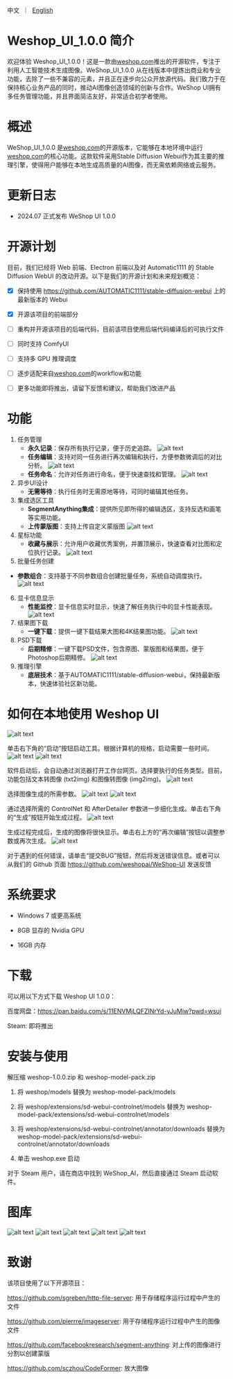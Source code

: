 <p align="left">
    中文</a>&nbsp ｜ &nbsp<a href="README.md">English</a>&nbsp
</p>

# Weshop_UI_1.0.0 简介

欢迎体验 Weshop_UI_1.0.0！这是一款由[weshop.com](https://www.weshop.com)推出的开源软件，专注于利用人工智能技术生成图像。WeShop_UI_1.0.0 从在线版本中提炼出商业和专业功能，去除了一些不兼容的元素，并且正在逐步向公众开放源代码。我们致力于在保持核心业务产品的同时，推动AI图像创造领域的创新与合作。WeShop UI拥有多任务管理功能，并且界面简洁友好，非常适合初学者使用。

# 概述

WeShop_UI_1.0.0 是[weshop.com](https://www.weshop.com)的开源版本，它能够在本地环境中运行[weshop.com](https://www.weshop.com)的核心功能。这款软件采用Stable Diffusion Webui作为其主要的推理引擎，使得用户能够在本地生成高质量的AI图像，而无需依赖网络或云服务。

# 更新日志

* 2024.07 正式发布 WeShop UI 1.0.0

# 开源计划

目前，我们已经将 Web 前端、Electron 前端以及对 Automatic1111 的 Stable Diffusion WebUI 的改动开源。以下是我们的开源计划和未来规划概览：

- [x] 保持使用 https://github.com/AUTOMATIC1111/stable-diffusion-webui 上的最新版本的 Webui 
      
- [x] 开源该项目的前端部分 

- [ ] 重构并开源该项目的后端代码，目前该项目使用后端代码编译后的可执行文件

- [ ] 同时支持 ComfyUI

- [ ] 支持多 GPU 推理调度
  
- [ ] 逐步适配来自[weshop.com](https://www.weshop.com)的workflow和功能 

- [ ] 更多功能即将推出，请留下反馈和建议，帮助我们改进产品

# 功能

1. 任务管理
   * **永久记录**：保存所有执行记录，便于历史追踪。
     ![alt text](https://github.com/weshopai/WeShop-UI/blob/main/screenshots/feature_1.png?raw=true)
   * **任务编辑**：支持对同一任务进行再次编辑和执行，方便参数微调后的对比分析。
     ![alt text](https://github.com/weshopai/WeShop-UI/blob/main/screenshots/feature_2.png?raw=true)
   * **任务命名**：允许对任务进行命名，便于快速查找和管理。
     ![alt text](https://github.com/weshopai/WeShop-UI/blob/main/screenshots/feature_3.png?raw=true)
2. 异步UI设计
   * **无需等待**：执行任务时无需原地等待，可同时编辑其他任务。
3. 集成选区工具
   * **SegmentAnything集成**：提供所见即所得的编辑选区，支持反选和画笔等实用功能。
   * **上传蒙版图**：支持上传自定义蒙版图
     ![alt text](https://github.com/weshopai/WeShop-UI/blob/main/screenshots/feature_4.png?raw=true)
4. 星标功能
   * **收藏与展示**：允许用户收藏优秀案例，并置顶展示，快速查看对比图和定位执行记录。
     ![alt text](https://github.com/weshopai/WeShop-UI/blob/main/screenshots/feature_5.png?raw=true)
5.  批量任务创建
   * **参数组合**：支持基于不同参数组合创建批量任务，系统自动调度执行。
     ![alt text](https://github.com/weshopai/WeShop-UI/blob/main/screenshots/feature_6.png?raw=true)
6. 显卡信息显示
   * **性能监控**：显卡信息实时显示，快速了解任务执行中的显卡性能表现。
     ![alt text](https://github.com/weshopai/WeShop-UI/blob/main/screenshots/feature_7.png?raw=true)
7. 结果图下载
   * **一键下载**：提供一键下载结果大图和4K结果图功能。
     ![alt text](https://github.com/weshopai/WeShop-UI/blob/main/screenshots/feature_8.png?raw=true)
8. PSD下载
   * **后期精修**：一键下载PSD文件，包含原图、蒙版图和结果图，便于Photoshop后期精修。
     ![alt text](https://github.com/weshopai/WeShop-UI/blob/main/screenshots/feature_9.png?raw=true)
9. 推理引擎
   * **底层技术**：基于AUTOMATIC1111/stable-diffusion-webui，保持最新版本，快速体验社区新功能。
# 如何在本地使用 Weshop UI
![alt text](https://github.com/weshopai/WeShop-UI/blob/main/screenshots/cn_1.png?raw=true)

单击右下角的“启动”按钮启动工具。根据计算机的规格，启动需要一些时间。![alt text](https://github.com/weshopai/WeShop-UI/blob/main/screenshots/cn_2.png?raw=true)
![alt text](https://github.com/weshopai/WeShop-UI/blob/main/screenshots/cn_3.png?raw=true)

软件启动后，会自动通过浏览器打开工作台网页。选择要执行的任务类型。目前，功能包括文本转图像 (txt2img) 和图像转图像 (img2img)。
![alt text](https://github.com/weshopai/WeShop-UI/blob/main/screenshots/cn_4.png?raw=true)

选择图像生成的所需参数。
![alt text](https://github.com/weshopai/WeShop-UI/blob/main/screenshots/cn_5.png?raw=true)
![alt text](https://github.com/weshopai/WeShop-UI/blob/main/screenshots/cn_6.png?raw=true)

通过选择所需的 ControlNet 和 AfterDetailer 参数进一步细化生成。单击右下角的“生成”按钮开始生成过程。
![alt text](https://github.com/weshopai/WeShop-UI/blob/main/screenshots/cn_7.png?raw=true)

生成过程完成后，生成的图像将很快显示。单击右上方的“再次编辑”按钮以调整参数或再次生成。
![alt text](https://github.com/weshopai/WeShop-UI/blob/main/screenshots/cn_8.png?raw=true)

对于遇到的任何错误，请单击“提交BUG”按钮，然后将发送错误信息。或者可以从我们的 Github 页面 https://github.com/weshopai/WeShop-UI 发送反馈

# 系统要求

- Windows 7 或更高系统 
  
- 8GB 显存的 Nvidia GPU
  
- 16GB 内存

# 下载

可以用以下方式下载 Weshop UI 1.0.0：

百度网盘：https://pan.baidu.com/s/11ENVMjLQFZINrYd-yJuMiw?pwd=wsui 

Steam: 即将推出

# 安装与使用

解压缩 weshop-1.0.0.zip 和 weshop-model-pack.zip

1. 将 weshop/models 替换为 weshop-model-pack/models
   
2. 将 weshop/extensions/sd-webui-controlnet/models 替换为 weshop-model-pack/extensions/sd-webui-controlnet/models
  
3. 将 weshop/extensions/sd-webui-controlnet/annotator/downloads 替换为 weshop-model-pack/extensions/sd-webui-controlnet/annotator/downloads
  
4. 单击 weshop.exe 启动 

对于 Steam 用户，请在商店中找到 WeShop_AI，然后直接通过 Steam 启动软件。

# 图库

![alt text](https://github.com/weshopai/WeShop-UI/blob/main/screenshots/9.png?raw=true)
![alt text](https://github.com/weshopai/WeShop-UI/blob/main/screenshots/10.png?raw=true)
![alt text](https://github.com/weshopai/WeShop-UI/blob/main/screenshots/11.png?raw=true)
![alt text](https://github.com/weshopai/WeShop-UI/blob/main/screenshots/12.png?raw=true)
![alt text](https://github.com/weshopai/WeShop-UI/blob/main/screenshots/13.png?raw=true)



# 致谢 

该项目使用了以下开源项目：

<https://github.com/sgreben/http-file-server>: 用于存储程序运行过程中产生的文件

<https://github.com/pierrre/imageserver>: 用于存储程序运行过程中产生的图像文件

<https://github.com/facebookresearch/segment-anything>: 对上传的图像进行分割以创建蒙版 

<https://github.com/sczhou/CodeFormer>: 放大图像
